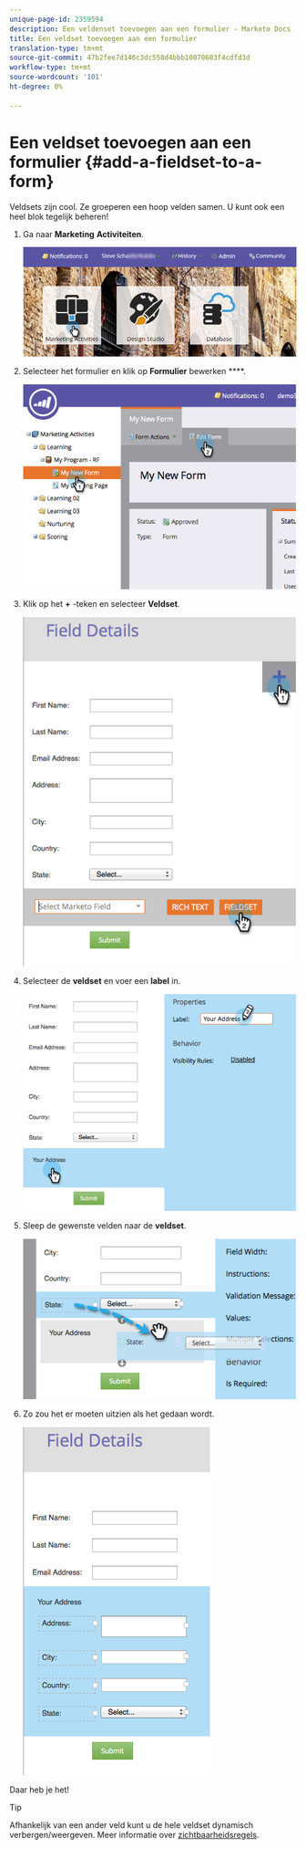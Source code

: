 ```yaml
---
unique-page-id: 2359594
description: Een veldenset toevoegen aan een formulier - Marketo Docs - Productdocumentatie
title: Een veldset toevoegen aan een formulier
translation-type: tm+mt
source-git-commit: 47b2fee7d146c3dc558d4bbb10070683f4cdfd3d
workflow-type: tm+mt
source-wordcount: '101'
ht-degree: 0%

---
```



# Een veldset toevoegen aan een formulier {#add-a-fieldset-to-a-form}

Veldsets zijn cool. Ze groeperen een hoop velden samen. U kunt ook een heel blok tegelijk beheren!

1. Ga naar **Marketing** **Activiteiten**.

   ![](assets/login-marketing-activities-1.png)

1. Selecteer het formulier en klik op **Formulier** bewerken ****.

   ![](assets/image2014-9-15-15-3a1-3a22.png)

1. Klik op het **+** -teken en selecteer **Veldset**.

   ![](assets/image2014-9-15-15-3a1-3a43.png)

1. Selecteer de **veldset** en voer een **label** in.

   ![](assets/image2014-9-15-15-3a2-3a0.png)

1. Sleep de gewenste velden naar de **veldset**.

   ![](assets/image2014-9-15-15-3a2-3a13.png)

1. Zo zou het er moeten uitzien als het gedaan wordt.

   ![](assets/image2014-9-15-15-3a2-3a31.png)

Daar heb je het!

>[!TIP]
>
>Afhankelijk van een ander veld kunt u de hele veldset dynamisch verbergen/weergeven. Meer informatie over [zichtbaarheidsregels](dynamically-toggle-visibility-of-a-form-field.md).

